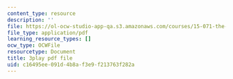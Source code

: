 ```yaml
---
content_type: resource
description: ''
file: https://ol-ocw-studio-app-qa.s3.amazonaws.com/courses/15-071-the-analytics-edge-spring-2017/c16495ee091d4b8af3e9f213763f282a_MK3DduTjcrA.pdf
file_type: application/pdf
learning_resource_types: []
ocw_type: OCWFile
resourcetype: Document
title: 3play pdf file
uid: c16495ee-091d-4b8a-f3e9-f213763f282a
---
```

